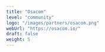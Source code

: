 ```yaml
---
title: "Osacom"
level: "community"
logo: "/images/partners/osacom.png"
webUrl: "https://osacom.io/"
draft: false
weight: 5
---
```

